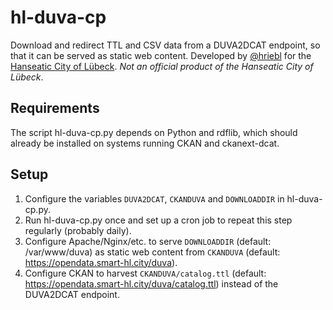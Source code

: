# hl-duva-cp

Download and redirect TTL and CSV data from a DUVA2DCAT endpoint, so that it can be served as static web content. Developed by [@hriebl](https://github.com/hriebl) for the [Hanseatic City of Lübeck](https://luebeck.de). *Not an official product of the Hanseatic City of Lübeck*.

## Requirements

The script hl-duva-cp.py depends on Python and rdflib, which should already be installed on systems running CKAN and ckanext-dcat.

## Setup

1. Configure the variables `DUVA2DCAT`, `CKANDUVA` and `DOWNLOADDIR` in hl-duva-cp.py.
2. Run hl-duva-cp.py once and set up a cron job to repeat this step regularly (probably daily).
3. Configure Apache/Nginx/etc. to serve `DOWNLOADDIR` (default: /var/www/duva) as static web content from `CKANDUVA` (default: <https://opendata.smart-hl.city/duva>).
4. Configure CKAN to harvest `CKANDUVA/catalog.ttl` (default: <https://opendata.smart-hl.city/duva/catalog.ttl>) instead of the DUVA2DCAT endpoint.
